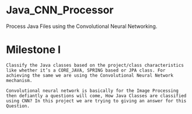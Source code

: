 # Java_CNN_Processor
Process Java Files using the Convolutional Neural Networking.

# Milestone I
	Classify the Java classes based on the project/class characteristics like whether it’s a CORE_JAVA, SPRING based or JPA class. For achieving the same we are using the Convolutional Neural Network mechanism. 

	Convolutional neural network is basically for the Image Processing then defiantly a questions will come, How Java Classes are classified using CNN? In this project we are trying to giving an answer for this Question. 
